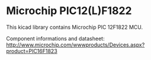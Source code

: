Microchip PIC12(L)F1822
=======================

  This kicad library contains Microchip PIC 12F1822 MCU.

Component informations and datasheet:
http://www.microchip.com/wwwproducts/Devices.aspx?product=PIC16F1823